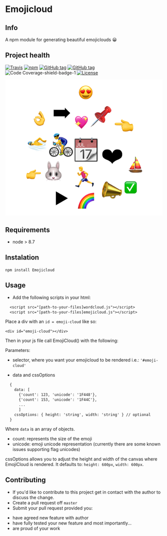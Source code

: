 
# Emojicloud

## Info
A npm module for generating beautiful emojiclouds 😀

## Project health

[![Travis](https://img.shields.io/travis/javiros/emoji-cloud.svg)](https://travis-ci.org/javiros/emoji-cloud)
[![npm](https://img.shields.io/npm/dt/javiros-emoji-cloud.svg)](https://www.npmjs.com/package/javiros-emoji-cloud)
[![GitHub tag](https://img.shields.io/github/tag/javiros/emoji-cloud.svg)]()
[![GitHub tag](https://img.shields.io/github/last-commit/javiros/emoji-cloud/master.svg?label=last%20deployed)]()
![Code Coverage-shield-badge-1](https://img.shields.io/badge/Code%20Coverage-100%25-brightgreen.svg)
[![License](http://img.shields.io/badge/license-MIT-blue.svg)](LICENSE)

![emoji-cloud](https://github.com/javiros/emoji-cloud/blob/master/emoji-cloud.png?raw=true)

## Requirements
* node > 8.7

## Instalation

`npm install Emojicloud`

## Usage

* Add the following scripts in your html:

```
  <script src="[path-to-your-files]wordcloud.js"></script>
  <script src="[path-to-your-files]emojicloud.js"></script>
```

Place a div with an `id = emoji-cloud` like so:

```
<div id="emoji-cloud"></div>
```

Then in your js file call EmojiCloud() with the following:

 Parameters:

- selector, where you want your emojicloud to be rendered i.e.: `'#emoji-cloud'`

- data and cssOptions

```
  {
    data: [
      {'count': 123, 'unicode': '1F448'},
      {'count': 153, 'unicode': '1F44C'},
      ...
      ]
    cssOptions: { height: 'string', width: 'string' } // optional
  }
```

Where `data` is an array of objects.
  - count: represents the size of the emoji
  - unicode: emoji unicode representation (currently there are some known issues supporting flag unicodes)


cssOptions allows you to adjust the height and width of the canvas where EmojiCloud is rendered. It defaults to: `height: 600px`, `width: 600px`.

## Contributing

* If you'd like to contribute to this project get in contact with the author to discuss the change.
* Create a pull request off `master`
* Submit your pull request provided you:
- have agreed new feature with author
- have fully tested your new feature and most importantly...
- are proud of your work

